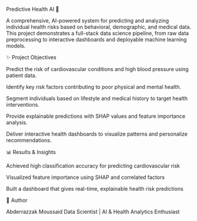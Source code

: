 Predictive Health AI 🌿

A comprehensive, AI-powered system for predicting and analyzing individual health risks based on behavioral, demographic, and medical data. This project demonstrates a full-stack data science pipeline, from raw data preprocessing to interactive dashboards and deployable machine learning models.

✨ Project Objectives

Predict the risk of cardiovascular conditions and high blood pressure using patient data.

Identify key risk factors contributing to poor physical and mental health.

Segment individuals based on lifestyle and medical history to target health interventions.

Provide explainable predictions with SHAP values and feature importance analysis.

Deliver interactive health dashboards to visualize patterns and personalize recommendations.

📊 Results & Insights

Achieved high classification accuracy for predicting cardiovascular risk

Visualized feature importance using SHAP and correlated factors

Built a dashboard that gives real-time, explainable health risk predictions


🚀 Author

Abderrazzak Moussaid
Data Scientist | AI & Health Analytics Enthusiast

